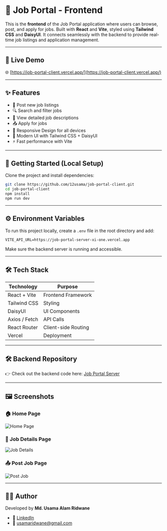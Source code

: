 # 💼 Job Portal - Frontend

This is the **frontend** of the Job Portal application where users can browse, post, and apply for jobs. 
Built with **React** and **Vite**, styled using **Tailwind CSS** and **DaisyUI**. 
It connects seamlessly with the backend to provide real-time job listings and application management.

---

## 🔗 Live Demo

🌐 [https://job-portal-client.vercel.app/](https://job-portal-client.vercel.app/)

---

## ✨ Features

- 📝 Post new job listings
- 🔍 Search and filter jobs
- 📄 View detailed job descriptions
- 📤 Apply for jobs
- 📱 Responsive Design for all devices
- 🎨 Modern UI with Tailwind CSS + DaisyUI
- ⚡ Fast performance with Vite

---

## 🚀 Getting Started (Local Setup)

Clone the project and install dependencies:

```bash
git clone https://github.com/12usama/job-portal-client.git
cd job-portal-client
npm install
npm run dev
```

---

## ⚙️ Environment Variables

To run this project locally, create a `.env` file in the root directory and add:

```env
VITE_API_URL=https://job-portal-server-xi-one.vercel.app
```

Make sure the backend server is running and accessible.

---

## 🛠 Tech Stack

| Technology     | Purpose                        |
|----------------|--------------------------------|
| React + Vite   | Frontend Framework             |
| Tailwind CSS   | Styling                        |
| DaisyUI        | UI Components                  |
| Axios / Fetch  | API Calls                      |
| React Router   | Client-side Routing            |
| Vercel         | Deployment                     |

---

## 🛠️ Backend Repository

👉 Check out the backend code here: [Job Portal Server](https://github.com/12usama/job-portal-server)

---

## 🖼️ Screenshots

### 🏠 Home Page  
![Home Page](https://i.ibb.co/5Xg2Tjtt/homepage1.png)

### 📝 Job Details Page  
![Job Details](https://i.ibb.co/WvqWBQ7G/jobdetails.png)

### 📤 Post Job Page  
![Post Job](https://i.ibb.co/5ztZM4D/postjob.png)

---

## 🙋‍♂️ Author

Developed by **Md. Usama Alam Ridwane**

- 🔗 [LinkedIn](https://www.linkedin.com/in/md-usama-alam-ridwane-376b3a1a4/)
- 📧 usamaridwane@gmail.com
